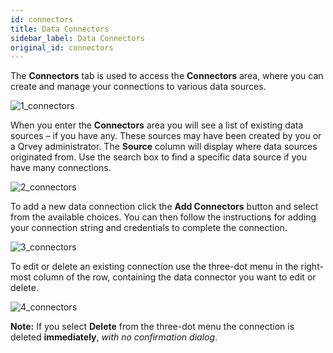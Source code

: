 ```yaml
---
id: connectors
title: Data Connectors
sidebar_label: Data Connectors
original_id: connectors
---
```

<div style={{textAlign: "justify"}}>

The **Connectors** tab is used to access the **Connectors** area, where you can create and manage your connections to various data sources. 

![1_connectors](https://s3.amazonaws.com/cdn.qrvey.com/documentation_assets/ui-docs/datasets/3.4.2.4_connectors/1_connectors.png#thumbnail)

When you enter the **Connectors** area you will see a list of existing data sources – if you have any. These sources may have been created by you or a Qrvey administrator. The **Source** column will display where data sources originated from.  Use the search box to find a specific data source if you have many connections. 

![2_connectors](https://s3.amazonaws.com/cdn.qrvey.com/documentation_assets/ui-docs/datasets/3.4.2.4_connectors/2_connectors.png#thumbnail)

To add a new data connection click the **Add Connectors** button and select from the available choices.  You can then follow the instructions for adding your connection string and credentials to complete the connection. 

![3_connectors](https://s3.amazonaws.com/cdn.qrvey.com/documentation_assets/ui-docs/datasets/3.4.2.4_connectors/3_connectors.png#thumbnail)

To edit or delete an existing connection use the three-dot menu in the right-most column of the row, containing the data connector you want to edit or delete. 

![4_connectors](https://s3.amazonaws.com/cdn.qrvey.com/documentation_assets/ui-docs/datasets/3.4.2.4_connectors/4_connectors.png#thumbnail-40)

**Note:** If you select **Delete** from the three-dot menu the connection is deleted **immediately**, _with no confirmation dialog_.
</div>